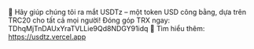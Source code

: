 🚀 Hãy giúp chúng tôi ra mắt USDTz – một token USD công bằng, dựa trên TRC20 cho tất cả mọi người!
Đóng góp TRX ngay: TDhqMjTnDAUxYraTVLLie9Qd8NDGY91idq
🔗 Tìm hiểu thêm: https://usdtz.vercel.app